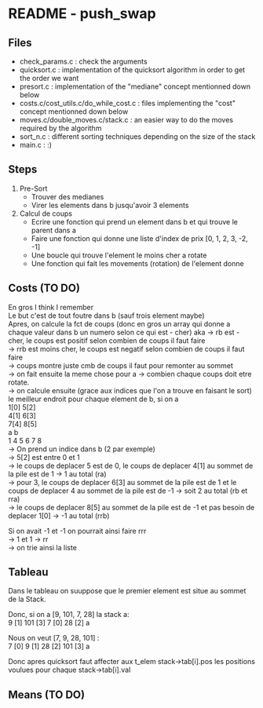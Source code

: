 # README - push_swap

## Files

- check_params.c : check the arguments
- quicksort.c : implementation of the quicksort algorithm in order to get the order we want
- presort.c : implementation of the "mediane" concept mentionned down below
- costs.c/cost_utils.c/do_while_cost.c : files implementing the "cost" concept mentionned down below
- moves.c/double_moves.c/stack.c : an easier way to do the moves required by the algorithm
- sort_n.c : different sorting techniques depending on the size of the stack
- main.c : :)

## Steps

1.	Pre-Sort
	- Trouver des medianes
	- Virer les elements dans b jusqu'avoir 3 elements
2.	Calcul de coups
	- Ecrire une fonction qui prend un element dans b et qui trouve le parent dans a
	- Faire une fonction qui donne une liste d'index de prix [0, 1, 2, 3, -2, -1]
	- Une boucle qui trouve l'element le moins cher a rotate
	- Une fonction qui fait les movements (rotation) de l'element donne

## Costs (TO DO)
En gros I think I remember  
Le but c'est de tout foutre dans b (sauf trois element maybe)  
Apres, on calcule la fct de coups (donc en gros un array qui donne a chaque valeur dans b un numero selon ce qui est - cher) aka   -> rb est - cher, le coups est positif selon combien de coups il faut faire  
-> rrb est moins cher, le coups est negatif selon combien de coups il faut faire  
-> coups montre juste cmb de coups il faut pour remonter au sommet  
-> on fait ensuite la meme chose pour a -> combien chaque coups doit etre rotate.  
-> on calcule ensuite (grace aux indices que l'on a trouve en faisant le sort) le meilleur endroit pour chaque element de b, si on a   
1[0] 5[2]  
4[1] 6[3]  
7[4] 8[5]  
a 	 b  
1 4 5 6 7 8  
-> On prend un indice dans b (2 par exemple)  
-> 5[2] est entre 0 et 1  
-> le coups de deplacer 5 est de 0, le coups de deplacer 4[1] au sommet de la pile est de 1 -> 1 au total (ra)  
-> pour 3, le coups de deplacer 6[3] au sommet de la pile est de 1 et le coups de deplacer 4 au sommet de la pile est de -1 -> soit 2 au total (rb et rra)  
-> le coups de deplacer 8[5] au sommet de la pile est de -1 et pas besoin de deplacer 1[0] -> -1 au total (rrb)  

Si on avait -1 et -1 on pourrait ainsi faire rrr  
-> 1 et 1 -> rr  
-> on trie ainsi la liste  

## Tableau

Dans le tableau on suuppose que le premier element est situe au sommet de la Stack.  

Donc, si on a [9, 101, 7, 28] la stack a:  
	9	[1]
	101	[3]
	7	[0]
	28	[2]
	a  

Nous on veut [7, 9, 28, 101] :  
	7	[0]
	9	[1]
	28	[2]
	101	[3]
	a  

Donc apres quicksort faut affecter aux t_elem stack->tab[i].pos les positions voulues pour chaque stack->tab[i].val

## Means (TO DO)
